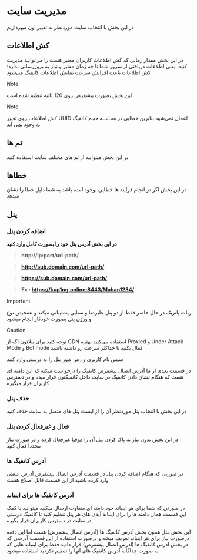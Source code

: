 # مدیریت سایت

در این بخش با انتخاب سایت موردنظر به تغییر اون میپردازیم

## کش اطلاعات

در این بخش مقدار زمانی که کش اطلاعات کاربران معتبر هست را می‌توانید مدیریت کنید، یعنی اطلاعات دریافتی از سرور شما تا چه زمان معتبر و نیاز به بروزرسانی ندارد؛ کش اطلاعات باعث افزایش سرعت نمایش اطلاعات کانفیگ می‌شود

> [!NOTE]
> این بخش بصورت پیشفرض روی 120 ثانیه تنظیم شده است

> [!NOTE]
> کش اطلاعات روی تغییر UUID اعمال نمی‌شود بنابرین خطایی در محاسبه حجم کانفیگ به وجود نمی آید


## تم ها

در این بخش میتوانید از تم های مختلف سایت استفاده کنید

## خطاها

در این بخش اگر در انجام فرآیند ها خطایی بوجود آمده باشد به شما دلیل خطا را نشان میدهد

## پنل 

### اضافه کردن پنل

 **در این بخش آدرس پنل خود را بصورت کامل وارد کنید**

> **http://ip:port/url-path/**

> **http://sub.domain.com/url-path/**

> **https://sub.domain.com/url-path/**

> **Ex : https://kup1ng.online:8443/Mahan1234/**

> [!IMPORTANT]
> ربات پاتریک در حال حاضر فقط از دو پنل علیرضا و سنایی پشتیبانی میکند و تشخیص نوع و ورژن پنل بصورت خودکار انجام میشود

> [!CAUTION]
> توجه کنید برای پنلاتون اگه از CDN استفاده می‌کنید بهتره Proxied و Under Attack Mode و Bot mode فعال نکنید تا حداکثر سرعت رو داشته باشید

سپس نام کاربری و رمز عبور پنل را به درستی وارد کنید

در قسمت بعدی از ما آدرس اتصال پیشفرض کانفیگ را درخواست میکنه که این دامنه ای هست که هنگام نشان دادن کانفیگ در سایت داخل کانفیگتون قرار میده و در دسترس کاربران قرار میگیره

### حذف پنل

در این بخش با انتخاب پنل موردنظر آن را از لیست پنل های متصل به سایت حذف کنید

### فعال و غیرفعال کردن پنل

در این بخش بدون نیاز به پاک کردن پنل آن را موقتا غیرفعال کرده و در صورت نیاز مجددا فعال کنید

### آدرس کانفیگ ها

در صورتی که هنگام اضافه کردن پنل در قسمت آدرس اتصال پیشفرض آدرس غلطی وارد کرده باشید از این قسمت قابل اصلاح هست

### آدرس کانفیگ ها برای اینباند

در صورتی که شما برای هر اینباند خود دامنه ای متفاوت ارسال میکنید میتوانید با کمک این قسمت همان دامنه ها را برای اینباند آیدی های هر پنل تنظیم کنید تا کانفیگ درستی در سایت در دسترس کاربران قرار بگیره

این بخش مثل همون بخش آدرس کانفیگ ها (آدرس اتصال پیشفرض) هست اما این دفعه درصورت نیاز برای هر اینباند تعریف میشه و درصورت استفاده از این قسمت آدرسی که در بخش آدرس کانفیگ ها (آدرس اتصال پیشفرض) قرار دادید فقط برای اینباند هایی که به صورت جداگانه آدرس کانفیگ های آنها را تنظیم نکردید استفاده میشود
